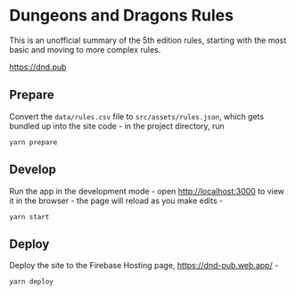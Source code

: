 # Dungeons and Dragons Rules

This is an unofficial summary of the 5th edition rules, starting with the most basic and moving to more complex rules. 

https://dnd.pub



## Prepare

Convert the `data/rules.csv` file to `src/assets/rules.json`, which gets bundled up into the site code - in the project directory, run

    yarn prepare

## Develop

Run the app in the development mode - open [http://localhost:3000](http://localhost:3000) to view it in the browser - the page will reload as you make edits -

    yarn start

## Deploy

Deploy the site to the Firebase Hosting page, https://dnd-pub.web.app/ -

    yarn deploy
